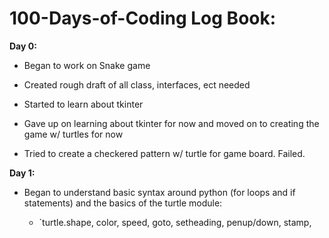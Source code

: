 # 100-Days-of-Coding Log Book:

**Day 0:**

- Began to work on Snake game
- Created rough draft of all class, interfaces, ect needed
- Started to learn about tkinter 

- Gave up on learning about tkinter for now and moved on to creating the game w/ turtles for now
- Tried to create a checkered pattern w/ turtle for game board. Failed.

**Day 1:**

- Began to understand basic syntax around python (for loops and if statements) and the basics of the turtle module:

    - `turtle.shape, color, speed, goto, setheading, penup/down, stamp, 
    
